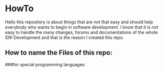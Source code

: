 # HowTo
Hello this repository is about things that are not that easy and should help everybody who wants to begin in software development. I know that it is not easy to handle the many changes, forums and documentations of the whole SW-Development and that is the reason I created this repo.


## How to name the Files of this repo:

###for special programming languages:






